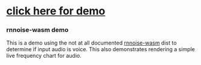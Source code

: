 # [click here for demo](https://raw.githack.com/Meshiest/rnnoise-demo/master/index.html)

### rnnoise-wasm demo

This is a demo using the not at all documented [rnnoise-wasm](https://github.com/jitsi/rnnoise-wasm) dist to determine if input audio is voice. This also demonstrates rendering a simple live frequency chart for audio.

